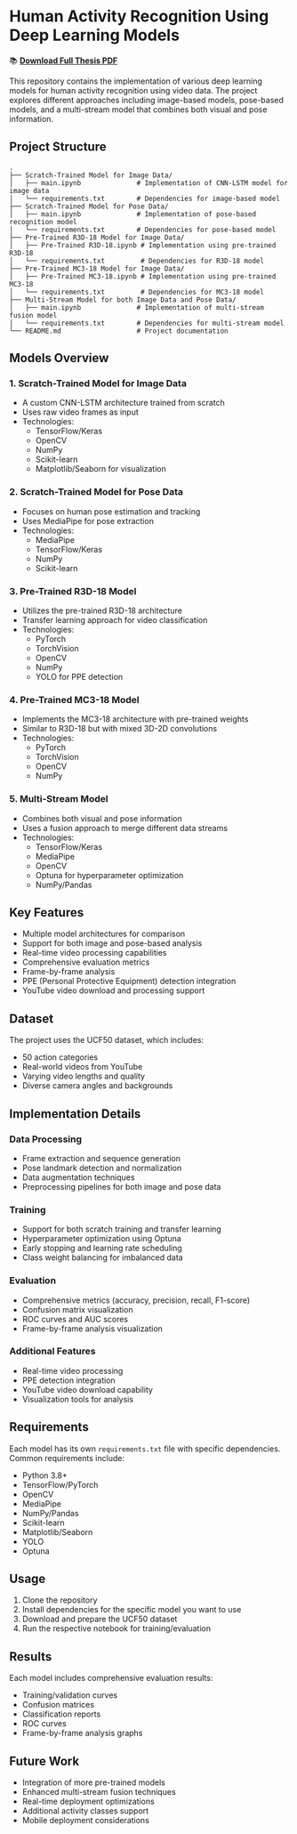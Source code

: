 # Human Activity Recognition Using Deep Learning Models

📚 **[Download Full Thesis PDF](https://drive.usercontent.google.com/download?id=1ZiIavew9zHSZptNu6jJhU0BOmfcPV3ZB&export=download&authuser=0&confirm=t&uuid=6b2aa283-ba81-4b60-b248-ae16bc79bd51&at=AIrpjvOY0WucHTXCN1Ur22S7DYdU:1737256567268)**

This repository contains the implementation of various deep learning models for human activity recognition using video data. The project explores different approaches including image-based models, pose-based models, and a multi-stream model that combines both visual and pose information.

## Project Structure

```
.
├── Scratch-Trained Model for Image Data/
│   ├── main.ipynb              # Implementation of CNN-LSTM model for image data
│   └── requirements.txt        # Dependencies for image-based model
├── Scratch-Trained Model for Pose Data/
│   ├── main.ipynb              # Implementation of pose-based recognition model
│   └── requirements.txt        # Dependencies for pose-based model
├── Pre-Trained R3D-18 Model for Image Data/
│   ├── Pre-Trained R3D-18.ipynb # Implementation using pre-trained R3D-18
│   └── requirements.txt         # Dependencies for R3D-18 model
├── Pre-Trained MC3-18 Model for Image Data/
│   ├── Pre-Trained MC3-18.ipynb # Implementation using pre-trained MC3-18
│   └── requirements.txt         # Dependencies for MC3-18 model
├── Multi-Stream Model for both Image Data and Pose Data/
│   ├── main.ipynb              # Implementation of multi-stream fusion model
│   └── requirements.txt        # Dependencies for multi-stream model
└── README.md                   # Project documentation
```

## Models Overview

### 1. Scratch-Trained Model for Image Data
- A custom CNN-LSTM architecture trained from scratch
- Uses raw video frames as input
- Technologies:
  - TensorFlow/Keras
  - OpenCV
  - NumPy
  - Scikit-learn
  - Matplotlib/Seaborn for visualization

### 2. Scratch-Trained Model for Pose Data
- Focuses on human pose estimation and tracking
- Uses MediaPipe for pose extraction
- Technologies:
  - MediaPipe
  - TensorFlow/Keras
  - NumPy
  - Scikit-learn

### 3. Pre-Trained R3D-18 Model
- Utilizes the pre-trained R3D-18 architecture
- Transfer learning approach for video classification
- Technologies:
  - PyTorch
  - TorchVision
  - OpenCV
  - NumPy
  - YOLO for PPE detection

### 4. Pre-Trained MC3-18 Model
- Implements the MC3-18 architecture with pre-trained weights
- Similar to R3D-18 but with mixed 3D-2D convolutions
- Technologies:
  - PyTorch
  - TorchVision
  - OpenCV
  - NumPy

### 5. Multi-Stream Model
- Combines both visual and pose information
- Uses a fusion approach to merge different data streams
- Technologies:
  - TensorFlow/Keras
  - MediaPipe
  - OpenCV
  - Optuna for hyperparameter optimization
  - NumPy/Pandas

## Key Features

- Multiple model architectures for comparison
- Support for both image and pose-based analysis
- Real-time video processing capabilities
- Comprehensive evaluation metrics
- Frame-by-frame analysis
- PPE (Personal Protective Equipment) detection integration
- YouTube video download and processing support

## Dataset

The project uses the UCF50 dataset, which includes:
- 50 action categories
- Real-world videos from YouTube
- Varying video lengths and quality
- Diverse camera angles and backgrounds

## Implementation Details

### Data Processing
- Frame extraction and sequence generation
- Pose landmark detection and normalization
- Data augmentation techniques
- Preprocessing pipelines for both image and pose data

### Training
- Support for both scratch training and transfer learning
- Hyperparameter optimization using Optuna
- Early stopping and learning rate scheduling
- Class weight balancing for imbalanced data

### Evaluation
- Comprehensive metrics (accuracy, precision, recall, F1-score)
- Confusion matrix visualization
- ROC curves and AUC scores
- Frame-by-frame analysis visualization

### Additional Features
- Real-time video processing
- PPE detection integration
- YouTube video download capability
- Visualization tools for analysis

## Requirements

Each model has its own `requirements.txt` file with specific dependencies. Common requirements include:
- Python 3.8+
- TensorFlow/PyTorch
- OpenCV
- MediaPipe
- NumPy/Pandas
- Scikit-learn
- Matplotlib/Seaborn
- YOLO
- Optuna

## Usage

1. Clone the repository
2. Install dependencies for the specific model you want to use
3. Download and prepare the UCF50 dataset
4. Run the respective notebook for training/evaluation

## Results

Each model includes comprehensive evaluation results:
- Training/validation curves
- Confusion matrices
- Classification reports
- ROC curves
- Frame-by-frame analysis graphs

## Future Work

- Integration of more pre-trained models
- Enhanced multi-stream fusion techniques
- Real-time deployment optimizations
- Additional activity classes support
- Mobile deployment considerations
